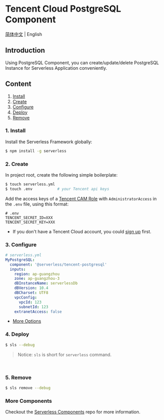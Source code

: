 # Tencent Cloud PostgreSQL Component

[简体中文](https://github.com/serverless-components/tencent-egg/blob/master/README.md) | English

## Introduction

Using PostgreSQL Component, you can create/update/delete PostgreSQL Instance for Serverless Application conveniently.

## Content

1. [Install](#1-install)
2. [Create](#2-create)
3. [Configure](#3-configure)
4. [Deploy](#4-deploy)
5. [Remove](#5-Remove)

### 1. Install

Install the Serverless Framework globally:

```bash
$ npm install -g serverless
```

### 2. Create

In project root, create the following simple boilerplate:

```bash
$ touch serverless.yml
$ touch .env           # your Tencent api keys
```

Add the access keys of a [Tencent CAM Role](https://console.cloud.tencent.com/cam/capi) with `AdministratorAccess` in the `.env` file, using this format:

```
# .env
TENCENT_SECRET_ID=XXX
TENCENT_SECRET_KEY=XXX
```

- If you don't have a Tencent Cloud account, you could [sign up](https://intl.cloud.tencent.com/register) first.

### 3. Configure

```yml
# serverless.yml
MyPostgreSQL:
  component: '@serverless/tencent-postgresql'
  inputs:
    region: ap-guangzhou
    zone: ap-guangzhou-3
    dBInstanceName: serverlessDb
    dBVersion: 10.4
    dBCharset: UTF8
    vpcConfig:
      vpcId: 123
      subnetId: 123
    extranetAccess: false
```

- [More Options](https://github.com/serverless-components/tencent-postgresql/blob/master/docs/configure.md)

### 4. Deploy

```bash
$ sls --debug
```

> Notice: `sls` is short for `serverless` command.

&nbsp;

### 5. Remove

```bash
$ sls remove --debug
```

### More Components

Checkout the [Serverless Components](https://github.com/serverless/components) repo for more information.
